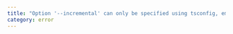 ```yaml
---
title: "Option '--incremental' can only be specified using tsconfig, emitting to single file or when option '--tsBuildInfoFile' is specified."
category: error
---
```


